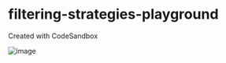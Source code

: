 # filtering-strategies-playground

Created with CodeSandbox

![image](https://user-images.githubusercontent.com/7514993/86170390-0e670400-bae9-11ea-8d00-ba8acc815786.png)
